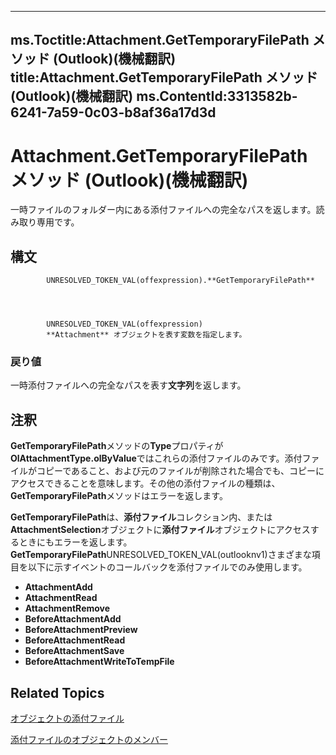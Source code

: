 

---
ms.Toctitle:Attachment.GetTemporaryFilePath メソッド (Outlook)(機械翻訳)
title:Attachment.GetTemporaryFilePath メソッド (Outlook)(機械翻訳)
ms.ContentId:3313582b-6241-7a59-0c03-b8af36a17d3d
---
# Attachment.GetTemporaryFilePath メソッド (Outlook)(機械翻訳)




一時ファイルのフォルダー内にある添付ファイルへの完全なパスを返します。読み取り専用です。

## 構文

            UNRESOLVED_TOKEN_VAL(offexpression).**GetTemporaryFilePath**




            UNRESOLVED_TOKEN_VAL(offexpression)
            **Attachment** オブジェクトを表す変数を指定します。

### 戻り値
一時添付ファイルへの完全なパスを表す**文字列**を返します。





## 注釈
**GetTemporaryFilePath**メソッドの**Type**プロパティが**OlAttachmentType.olByValue**ではこれらの添付ファイルのみです。添付ファイルがコピーであること、および元のファイルが削除された場合でも、コピーにアクセスできることを意味します。その他の添付ファイルの種類は、 **GetTemporaryFilePath**メソッドはエラーを返します。



**GetTemporaryFilePath**は、**添付ファイル**コレクション内、または**AttachmentSelection**オブジェクトに**添付ファイル**オブジェクトにアクセスするときにもエラーを返します。**GetTemporaryFilePath**UNRESOLVED_TOKEN_VAL(outlooknv1)さまざまな項目を以下に示すイベントのコールバックを添付ファイルでのみ使用します。

- **AttachmentAdd**
- **AttachmentRead**
- **AttachmentRemove**
- **BeforeAttachmentAdd**
- **BeforeAttachmentPreview**
- **BeforeAttachmentRead**
- **BeforeAttachmentSave**
- **BeforeAttachmentWriteToTempFile**








## Related Topics

[オブジェクトの添付ファイル](3e11582b-ac90-0948-bc37-506570bb287b.md)

[添付ファイルのオブジェクトのメンバー](f4870da5-c632-3d18-3038-b64b67777ecc.md)




